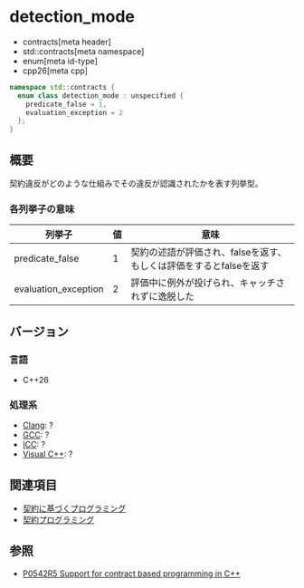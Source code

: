 # detection_mode
* contracts[meta header]
* std::contracts[meta namespace]
* enum[meta id-type]
* cpp26[meta cpp]

```cpp
namespace std::contracts {
  enum class detection_mode : unspecified {
    predicate_false = 1,
    evaluation_exception = 2
  };
}
```

## 概要
契約違反がどのような仕組みでその違反が認識されたかを表す列挙型。

### 各列挙子の意味
| 列挙子 | 値 | 意味 |
|--------|-----|------|
| predicate_false | 1 | 契約の述語が評価され、falseを返す、もしくは評価をするとfalseを返す |
| evaluation_exception | 2 | 評価中に例外が投げられ、キャッチされずに逸脱した |

## バージョン
### 言語
- C++26

### 処理系
- [Clang](/implementation.md#clang): ?
- [GCC](/implementation.md#gcc): ?
- [ICC](/implementation.md#icc): ?
- [Visual C++](/implementation.md#visual_cpp): ?

## 関連項目
- [契約に基づくプログラミング](/lang/future/contract-based_programming.md)
- [契約プログラミング](/lang/cpp26/contracts.md)

## 参照
- [P0542R5 Support for contract based programming in C++](http://www.open-std.org/jtc1/sc22/wg21/docs/papers/2018/p0542r5.html)

